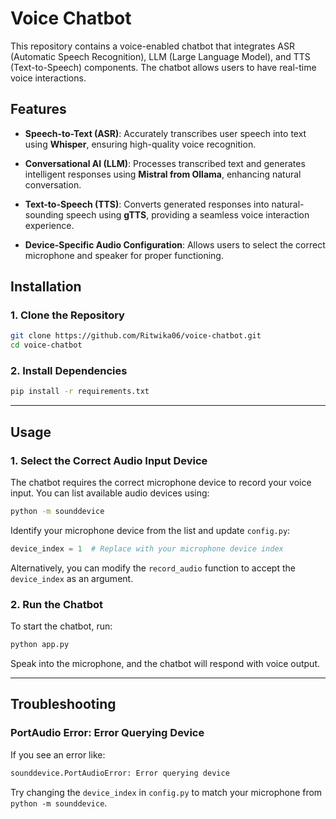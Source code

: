 # Voice Chatbot

This repository contains a voice-enabled chatbot that integrates ASR (Automatic Speech Recognition), LLM (Large Language Model), and TTS (Text-to-Speech) components. The chatbot allows users to have real-time voice interactions.

## Features

- **Speech-to-Text (ASR)**: Accurately transcribes user speech into text using **Whisper**, ensuring high-quality voice recognition.

- **Conversational AI (LLM)**: Processes transcribed text and generates intelligent responses using **Mistral from Ollama**, enhancing natural conversation.

- **Text-to-Speech (TTS)**: Converts generated responses into natural-sounding speech using **gTTS**, providing a seamless voice interaction experience.

- **Device-Specific Audio Configuration**: Allows users to select the correct microphone and speaker for proper functioning.

## Installation

### 1. Clone the Repository

```sh
git clone https://github.com/Ritwika06/voice-chatbot.git
cd voice-chatbot
```

### 2. Install Dependencies

```sh
pip install -r requirements.txt
```

---

## Usage

### 1. Select the Correct Audio Input Device

The chatbot requires the correct microphone device to record your voice input. You can list available audio devices using:

```sh
python -m sounddevice
```

Identify your microphone device from the list and update `config.py`:

```python
device_index = 1  # Replace with your microphone device index
```

Alternatively, you can modify the `record_audio` function to accept the `device_index` as an argument.

### 2. Run the Chatbot

To start the chatbot, run:

```sh
python app.py
```

Speak into the microphone, and the chatbot will respond with voice output.

---

## Troubleshooting

### **PortAudio Error: Error Querying Device**

If you see an error like:

```sh
sounddevice.PortAudioError: Error querying device
```

Try changing the `device_index` in `config.py` to match your microphone from `python -m sounddevice`.



